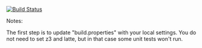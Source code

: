 [![Build Status](https://travis-ci.org/NAG47/green.png)](https://travis-ci.org/NAG47/green)

Notes:

The first step is to update "build.properties" with your local
settings.  You do not need to set z3 and latte, but in that case
some unit tests won't run.
